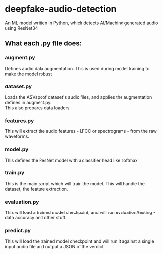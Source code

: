 # deepfake-audio-detection
An ML model written in Python, which detects AI/Machine generated audio using ResNet34

## What each .py file does:  
### augment.py  
Defines audio data augmentation. This is used during model training to make the model robust  
  
### dataset.py  
Loads the ASVspoof dataset's audio files, and applies the augmentation defines in augment.py.  
This also prepares data loaders  
  
### features.py  
This will extract the audio features - LFCC or spectrograms - from the raw waveforms.  
  
### model.py  
This defines the ResNet model with a classifier head like softmax  

### train.py  
This is the main script which will train the model. This will handle the dataset, the feature extraction. 

### evaluation.py  
This will load a trained model checkpoint, and will run evaluation/testing - data accuracy and other stuff.  

### predict.py
This will load the trained model checkpoint and will run it against a single input audio file and output a JSON of the verdict
  